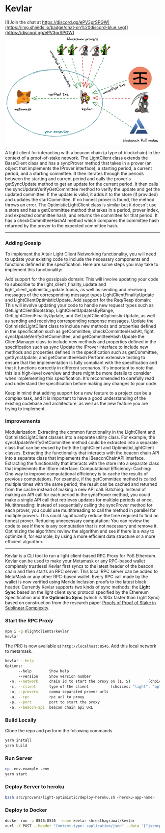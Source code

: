 # Kevlar

[![Join the chat at https://discord.gg/ePV3prSPGW](https://img.shields.io/badge/chat-on%20discord-blue.svg)](https://discord.gg/ePV3prSPGW)
![KevlarArchitecture](./kevlar-architecture.png)

A light client for interacting with a beacon chain (a type of blockchain) in the context of a proof-of-stake network. The LightClient class extends the BaseClient class and has a syncProver method that takes in a prover (an object that implements the IProver interface), a starting period, a current period, and a starting committee. It then iterates through the periods between the starting and current period and calls the prover's getSyncUpdate method to get an update for the current period. It then calls the syncUpdateVerifyGetCommittee method to verify the update and get the updated committee. If the update is valid, it adds it to the store (if provided) and updates the startCommittee. If no honest prover is found, the method throws an error. The OptimisticLightClient class is similar but it doesn't use a store and has a getCommittee method that takes in a period, prover index, and expected committee hash, and returns the committee for that period. It has a checkCommitteeHashAt method which compares the committee hash returned by the prover to the expected committee hash.

---

### Adding Gossip

To implement the Altair Light Client Networking functionality, you will need to update your existing code to include the necessary components and functions defined in the specification. Here are some steps you may take to implement this functionality:

Add support for the gossipsub domain: This will involve updating your code to subscribe to the light_client_finality_update and light_client_optimistic_update topics, as well as sending and receiving messages of the corresponding message types LightClientFinalityUpdate and LightClientOptimisticUpdate.
Add support for the Req/Resp domain: This will involve updating your code to handle new request types such as GetLightClientBootstrap, LightClientUpdatesByRange, GetLightClientFinalityUpdate, and GetLightClientOptimisticUpdate, as well as sending and receiving corresponding response messages.
Update the OptimisticLightClient class to include new methods and properties defined in the specification such as getCommittee, checkCommitteeHashAt, fight, syncUpdateVerifyGetCommittee, and getCommitteeHash
Update the ClientManager class to include new methods and properties defined in the specification such as sync
Update the IProver interface to include new methods and properties defined in the specification such as getCommittee, getSyncUpdate, and getCommitteeHash
Perform extensive testing to ensure that the implementation is fully compliant with the specification and that it functions correctly in different scenarios.
It's important to note that this is a high-level overview and there might be more details to consider when implementing this specification. It's recommended to carefully read and understand the specification before making any changes to your code.

Keep in mind that adding support for a new feature to a project can be a complex task, and it is important to have a good understanding of the existing codebase and architecture, as well as the new feature you are trying to implement.

### Improvements

Modularization:
Extracting the common functionality in the LightClient and OptimisticLightClient classes into a separate utility class. For example, the syncUpdateVerifyGetCommittee method could be extracted into a separate class that can be reused by both the LightClient and OptimisticLightClient classes.
Extracting the functionality that interacts with the beacon chain API into a separate class that implements the IBeaconChainAPI interface.
Extracting the functionality that interacts with the store into a separate class that implements the IStore interface.
Computational Efficiency:
Caching: One way to improve computational efficiency is to cache the results of previous computations. For example, if the getCommittee method is called multiple times with the same period, the result can be cached and returned from the cache instead of making a new API call.
Batching: Instead of making an API call for each period in the syncProver method, you could make a single API call that retrieves updates for multiple periods at once.
Multithreading: Instead of sequentially calling the syncProver method for each prover, you could use multithreading to call the method in parallel for multiple provers. This could significantly reduce the time required to find an honest prover.
Reducing unnecessary computation: You can review the code to see if there is any computation that is not necessary and remove it.
Optimizing the algorithm: review the algorithm and see if there is a way to optimize it, for example, by using a more efficient data structure or a more efficient algorithm.

---

Kevlar is a CLI tool to run a light client-based RPC Proxy for PoS Ethereum. Kevlar can be used to make your Metamask or any RPC-based wallet completely trustless! Kevlar first syncs to the latest header of the beacon chain and then starts an RPC server. This local RPC server can be added to MetaMask or any other RPC-based wallet. Every RPC call made by the wallet is now verified using Merkle Inclusion proofs to the latest block header. Currently Kevlar supports two kinds of sync methods: the **Light Sync** based on the light client sync protocol specified by the Ethereum Specification and the **Optimistic Sync** (which is 100x faster than Light Sync) based on construction from the research paper [Proofs of Proof of Stake in Sublinear Complexity](https://arxiv.org/abs/2209.08673).

### Start the RPC Proxy

```bash
npm i -g @lightclients/kevlar
kevlar
```

The PRC is now available at `http://localhost:8546`. Add this local network to metamask.

```bash
kevlar --help
Options:
      --help        Show help                                          [boolean]
      --version     Show version number                                [boolean]
  -n, --network     chain id to start the proxy on (1, 5)        [choices: 1, 5]
  -c, --client      type of the client          [choices: "light", "optimistic"]
  -o, --provers     comma separated prover urls
  -u, --rpc         rpc url to proxy
  -p, --port        port to start the proxy                             [number]
  -a, --beacon-api  beacon chain api URL
```

### Build Locally

Clone the repo and perform the following commands

```bash
yarn install
yarn build
```

### Run Server

```bash
cp .env.example .env
yarn start
```

### Deploy Server to heroku

```bash
bash src/provers/light-optimistic/deploy-heroku.sh <heroku-app-name>
```

### Deploy to Docker

```bash
docker run -p 8546:8546 --name kevlar shresthagrawal/kevlar
curl -X POST --header "Content-type: application/json" --data '{"jsonrpc":"2.0","method":"eth_blockNumber","params":[],"id":1}' http://localhost:8546/
```
